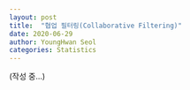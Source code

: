 ```yaml
---
layout: post
title:  "협업 필터링(Collaborative Filtering)"
date: 2020-06-29
author: YoungHwan Seol
categories: Statistics
---
```


(작성 중...)
